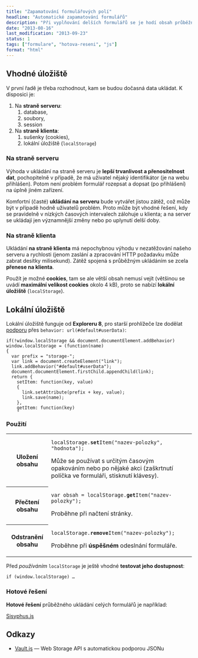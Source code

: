```yaml
---
title: "Zapamatování formulářových polí"
headline: "Automatické zapamatování formulářů"
description: "Při vyplňování delších formulářů se je hodí obsah průběžně ukládat. Jak na to?"
date: "2013-08-16"
last_modification: "2013-09-23"
status: 1
tags: ["formulare", "hotova-reseni", "js"]
format: "html"
---
```


<h2 id="uloziste">Vhodné úložiště</h2>
<p>V první řadě je třeba rozhodnout, kam se budou dočasná data ukládat. K disposici je:</p>

<ol>
  <li>Na <b>straně serveru</b>:
    <ol>
      <li>database,</li>
      <li>soubory,</li>
      <li>session</li>
    </ol>
  </li>
  <li>Na <b>straně klienta</b>:
    <ol>
      <li>sušenky (cookies),</li>
      <li>lokální úložiště (<code>localStorage</code>)</li>
    </ol>
  </li>
</ol>

<h3>Na straně serveru</h3>
<p>Výhoda v ukládání na straně serveru je <b>lepší trvanlivost a přenositelnost dat</b>, pochopitelně v případě, že má uživatel nějaký identifikátor (je na webu přihlášen). Potom není problém formulář rozepsat a dopsat (po přihlášení) na úplně jiném zařízení.</p>
<p>Komfortní (časté) <b>ukládání na serveru</b> bude vytvářet jistou zátěž, což může být v případě hodně uživatelů problém. Proto může být vhodné řešení, kdy se pravidelně v nízkých časových intervalech zálohuje u klienta; a na server se ukládají jen významnější změny nebo po uplynutí delší doby.</p>

<h3>Na straně klienta</h3>
<p>Ukládání <b>na straně klienta</b> má nepochybnou výhodu v nezatěžování našeho serveru a rychlosti (jenom zaslání a zpracování HTTP požadavku může zabrat desítky milisekund). Zátěž spojená s průběžným ukládáním se zcela <b>přenese na klienta</b>.</p>
<p>Použít je možné <b>cookies</b>, tam se ale větší obsah nemusí vejít (většinou se uvádí <b>maximální velikost cookies</b> okolo 4 kB), proto se nabízí <b>lokální úložiště</b> (<code>localStorage</code>).</p>

<h2 id=local-storage>Lokální úložiště</h2>
<p>Lokální úložiště funguje od <b>Exploreru 8</b>, pro starší prohlížeče lze dodělat <a href="http://diskuse.jakpsatweb.cz/?action=vthread&amp;forum=8&amp;topic=151480#4">podporu</a> přes <code>behavior: url(#default#userData)</code>:</p>
<pre style="max-height: 200px; overflow-y: auto"><code>if(!window.localStorage && document.documentElement.addBehavior) window.localStorage = (function(name)
{
  var prefix = "storage-";
  var link = document.createElement("link");
  link.addBehavior("#default#userData");
  document.documentElement.firstChild.appendChild(link);
  return {
    setItem: function(key, value)
    {
      link.setAttribute(prefix + key, value);
      link.save(name);
    },
    getItem: function(key)
    {
      try { link.load(name); } catch(exc) {}
      return link.getAttribute(prefix + key);
    },
    removeItem: function(key)
    {
      link.removeAttribute(prefix + key);
      link.save(name);
    }
  };
})("localStorage");</code></pre>

<h3>Použití</h3>
<table>
  <tr>
    <th>Uložení obsahu</th>
    <td><pre><code>localStorage.<b>set</b>Item("nazev-polozky", "hodnota");</code></pre>
    <p>Může se používat s určitým časovým opakováním nebo po nějaké akci (zaškrtnutí políčka ve formuláři, stisknutí klávesy).</p>
    </td>
  </tr>    
  <tr>    
    <th>Přečtení obsahu</th>
    <td><pre><code>var obsah = localStorage.<b>get</b>Item("nazev-polozky");</code></pre>
    <p>Proběhne při načtení stránky.</p>
    </td>    
  </tr>
  <tr>    
    <th>Odstranění obsahu</th>
    <td><pre><code>localStorage.<b>remove</b>Item("nazev-polozky");</code></pre>
    <p>Proběhne při <b>úspěšném</b> odeslnání formuláře.</p>
    </td>    
  </tr>
</table>

<p>Před <i>používáním</i> <code>localStorage</code> je ještě vhodné <b>testovat jeho dostupnost</b>:</p>
<pre><code>if (window.localStorage) …</code></pre>

<h3 id="hotove-reseni">Hotové řešení</h3>
<p><b>Hotové řešení</b> průběžného ukládání celých formulářů je například:</p>
<p><a href="http://sisyphus-js.herokuapp.com/" class=button>Sisyphus.js</a>
  
<h2 id="odkazy">Odkazy</h2>
<ul>
  <li><a href="http://toddmotto.com/vault-js-html5-local-session-web-storage-api-with-automatic-json-support/">Vault.js</a> — Web Storage API s automatickou podporou JSONu</li>
</ul>